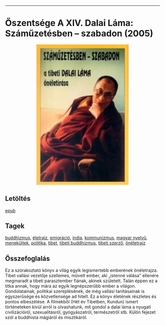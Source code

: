 <hr/>

# <a name="id_610">Őszentsége A XIV. Dalai Láma: Száműzetésben – szabadon (2005)</a>
<center><img src="https://github.com/BercziSandor/calibre_lib/raw/main/main/Oszentsege%20A%20XIV.%20Dalai%20Lama/Szamuzetesben%20-%20szabadon%20%28610%29/cover.jpg" alt="cover" width="300"/></center>

## Letöltés
[epub](https://github.com/BercziSandor/calibre_lib/raw/main/main/Oszentsege%20A%20XIV.%20Dalai%20Lama/Szamuzetesben%20-%20szabadon%20%28610%29/Szamuzetesben%20-%20szabadon%20-%20Oszentsege%20A%20XIV.%20Dalai%20Lama.epub)

## Tagek
[buddhizmus](https://github.com/berczisandor/calibre_lib/blob/main/main/_tags/buddhizmus.md), [életrajz](https://github.com/berczisandor/calibre_lib/blob/main/main/_tags/%c3%a9letrajz.md), [emigráció](https://github.com/berczisandor/calibre_lib/blob/main/main/_tags/emigr%c3%a1ci%c3%b3.md), [india](https://github.com/berczisandor/calibre_lib/blob/main/main/_tags/india.md), [kommunizmus](https://github.com/berczisandor/calibre_lib/blob/main/main/_tags/kommunizmus.md), [magyar nyelvű](https://github.com/berczisandor/calibre_lib/blob/main/main/_tags/magyar%20nyelv%c5%b1.md), [menekültek](https://github.com/berczisandor/calibre_lib/blob/main/main/_tags/menek%c3%bcltek.md), [politika](https://github.com/berczisandor/calibre_lib/blob/main/main/_tags/politika.md), [tibet](https://github.com/berczisandor/calibre_lib/blob/main/main/_tags/tibet.md), [tibeti buddhizmus](https://github.com/berczisandor/calibre_lib/blob/main/main/_tags/tibeti%20buddhizmus.md), [tibeti szerző](https://github.com/berczisandor/calibre_lib/blob/main/main/_tags/tibeti%20szerz%c5%91.md), [önéletrajz](https://github.com/berczisandor/calibre_lib/blob/main/main/_tags/%c3%b6n%c3%a9letrajz.md)

## Összefoglalás
<div>
<p>Ez a szórakoztató könyv a világ egyik legismertebb emberének önéletrajza. Tibet vallási vezetője szellemes, művelt ember, aki „istenné válása” ellenére megmaradt a tibeti parasztember fiának, akinek született. Talán éppen ez a titka annak, hogy mára az egyik legnépszerűbb ember a világon. Gondolatainak, politikai szereplésének, de még vallási tanításainak is egyszerűsége és közvetlensége ad hitelt. Ez a könyv életének részletes és pontos elbeszélése. A filmekből (Hét év Tibetben, Kundun) ismert történeteken kívül arról is olvashatunk, mit gondol a dalai láma a nyugati civilizációról, szexualitásról, gyógyászatról, természetről stb. Külön fejezet szól a buddhista mágiáról és misztikáról.</p></div>


